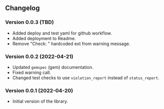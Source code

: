 ## Changelog

### Version 0.0.3 (TBD)

- Added deploy and test yaml for github workflow.
- Added deployment to Readme.
- Remove "Check: " hardcoded ext from warning message.

### Version 0.0.2 (2022-04-21)

- Updated `gemspec` (gem) documentation.
- Fixed warning call.
- Changed test checks to use `violation_report` instead of `status_report`.

### Version 0.0.1 (2022-04-20)

- Initial version of the library.